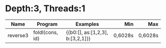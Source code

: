 # Depth:3, Threads:1
Name | Program | Examples | Min | Max
--- | --- | --- | ---: | ---:
reverse3 | foldl(cons, id) | {{b0:[], as:[1,2,3], b:[3,2,1]}} | 0,6028s | 0,6028s
